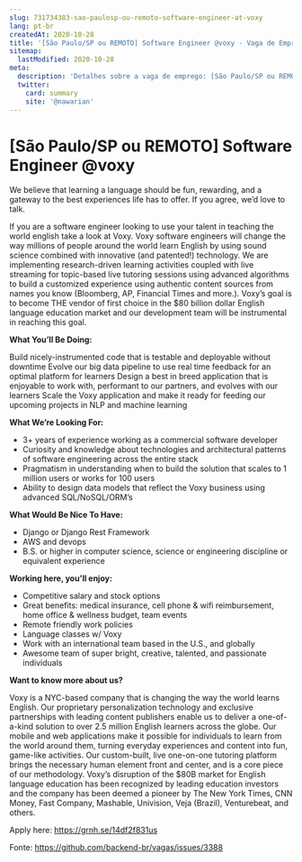 ```yaml
---
slug: 731734383-sao-paulosp-ou-remoto-software-engineer-at-voxy
lang: pt-br
createdAt: 2020-10-28
title: '[São Paulo/SP ou REMOTO] Software Engineer @voxy - Vaga de Emprego'
sitemap:
  lastModified: 2020-10-28
meta:
  description: 'Detalhes sobre a vaga de emprego: [São Paulo/SP ou REMOTO] Software Engineer @voxy'
  twitter:
    card: summary
    site: '@nawarian'
---
```


# [São Paulo/SP ou REMOTO] Software Engineer @voxy

We believe that learning a language should be fun, rewarding, and a gateway to the best experiences life has to offer. If you agree, we’d love to talk.

If you are a software engineer looking to use your talent in teaching the world english take a look at Voxy.  Voxy software engineers will change the way millions of people around the world learn English by using sound science combined with innovative (and patented!) technology. We are implementing research-driven learning activities coupled with live streaming for topic-based live tutoring sessions using advanced algorithms to build a customized experience using authentic content sources from names you know (Bloomberg, AP, Financial Times and more.). Voxy’s goal is to become THE vendor of first choice in the $80 billion dollar English language education market and our development team will be instrumental in reaching this goal.

 
**What You’ll Be Doing:**

Build nicely-instrumented code that is testable and deployable without downtime
Evolve our big data pipeline to use real time feedback for an optimal platform for learners
Design a best in breed application that is enjoyable to work with, performant to our partners, and evolves with our learners
Scale the Voxy application and make it ready for feeding our upcoming projects in NLP and machine learning

**What We’re Looking For:**

- 3+ years of experience working as a commercial software developer
- Curiosity and knowledge about technologies and architectural patterns of software engineering across the entire stack
- Pragmatism in understanding when to build the solution that scales to 1 million users or works for 100 users
- Ability to design data models that reflect the Voxy business using advanced SQL/NoSQL/ORM’s

**What Would Be Nice To Have:**

- Django or Django Rest Framework
- AWS and devops
- B.S. or higher in computer science, science or engineering discipline or equivalent experience

**Working here, you'll enjoy:**

- Competitive salary and stock options
- Great benefits: medical insurance, cell phone & wifi reimbursement, home office & wellness budget, team events
- Remote friendly work policies
- Language classes w/ Voxy 
- Work with an international team based in the U.S., and globally
- Awesome team of super bright, creative, talented, and passionate individuals

**Want to know more about us?**

Voxy is a NYC-based company that is changing the way the world learns English. Our proprietary personalization technology and exclusive partnerships with leading content publishers enable us to deliver a one-of-a-kind solution to over 2.5 million English learners across the globe. Our mobile and web applications make it possible for individuals to learn from the world around them, turning everyday experiences and content into fun, game-like activities. Our custom-built, live one-on-one tutoring platform brings the necessary human element front and center, and is a core piece of our methodology. Voxy’s disruption of the $80B market for English language education has been recognized by leading education investors and the company has been deemed a pioneer by The New York Times, CNN Money, Fast Company, Mashable, Univision, Veja (Brazil), Venturebeat, and others.  

Apply here: https://grnh.se/14df2f831us

Fonte: https://github.com/backend-br/vagas/issues/3388
